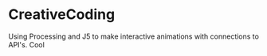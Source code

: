# CreativeCoding
Using Processing and J5 to make interactive animations with connections to API's. Cool
